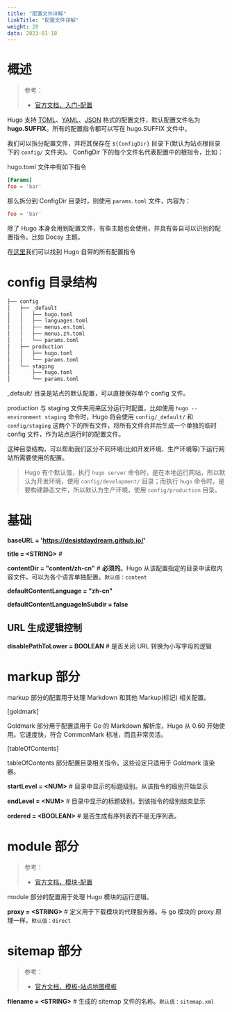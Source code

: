 ```yaml
---
title: "配置文件详解"
linkTitle: "配置文件详解"
weight: 20
data: 2023-01-18
---
```


# 概述
> 参考：
> - [官方文档，入门-配置](https://gohugo.io/getting-started/configuration/)

Hugo 支持 [TOML](/docs/IT学习笔记/2.编程/无法分类的语言/TOML.md)、[YAML](/docs/IT学习笔记/2.编程/无法分类的语言/YAML.md)、[JSON](/docs/IT学习笔记/2.编程/无法分类的语言/JSON.md) 格式的配置文件，默认配置文件名为 **hugo.SUFFIX**。所有的配置指令都可以写在 hugo.SUFFIX 文件中。

我们可以拆分配置文件，并将其保存在 `${ConfigDir}` 目录下(默认为站点根目录下的 `config/` 文件夹)。 ConfigDir 下的每个文件名代表配置中的根指令，比如：

hugo.toml 文件中有如下指令

```toml
[Params]
foo = 'bar'
```

那么拆分到 ConfigDir 目录时，则使用 `params.toml` 文件，内容为：

```toml
foo = 'bar'
```

除了 Hugo 本身会用到配置文件，有些主题也会使用，并具有各自可以识别的配置指令。比如 Docsy 主题。

在[这里](https://gohugo.io/getting-started/configuration/#all-configuration-settings)我们可以找到 Hugo 自带的所有配置指令

# config 目录结构
```bash
├── config
│   ├── _default
│   │   ├── hugo.toml
│   │   ├── languages.toml
│   │   ├── menus.en.toml
│   │   ├── menus.zh.toml
│   │   └── params.toml
│   ├── production
│   │   ├── hugo.toml
│   │   └── params.toml
│   └── staging
│       ├── hugo.toml
│       └── params.toml
```

\_default/ 目录是站点的默认配置，可以直接保存单个 config 文件。

production 与 staging 文件夹用来区分运行时配置，比如使用 `hugo --environment staging` 命令时，Hugo 将会使用 `config/_default/` 和 `config/staging` 这两个下的所有文件，将所有文件合并后生成一个单独的临时 config 文件，作为站点运行时的配置文件。

这种目录结构，可以帮助我们区分不同环境(比如开发环境、生产环境等)下运行网站所需要使用的配置。

> Hugo 有个默认值，执行 `hugo server` 命令时，是在本地运行网站，所以默认为开发环境，使用 `config/development/` 目录；而执行 `hugo` 命令时，是要构建静态文件，所以默认为生产环境，使用 `config/production` 目录。

# 基础

**baseURL = 'https://desistdaydream.github.io/'**

**title = \<STRING>** # 

**contentDir = "content/zh-cn"** # **必须的**。Hugo 从该配置指定的目录中读取内容文件。可以为各个语言单独配置。`默认值：content`

**defaultContentLanguage = "zh-cn"**

**defaultContentLanguageInSubdir = false**

## URL 生成逻辑控制

**disablePathToLower = BOOLEAN** # 是否关闭 URL 转换为小写字母的逻辑

# markup 部分

markup 部分的配置用于处理 Markdown 和其他 Markup(标记) 相关配置。

[goldmark]

Goldmark 部分用于配置适用于 Go 的 Markdown 解析库，Hugo 从 0.60 开始使用。它速度快，符合 CommonMark 标准，而且非常灵活。

[tableOfContents]

tableOfContents 部分配置目录相关指令。这些设定只适用于 Goldmark 渲染器。

**startLevel = \<NUM>** # 目录中显示的标题级别。从该指令的级别开始显示

**endLevel = \<NUM>** # 目录中显示的标题级别。到该指令的级别结束显示

**ordered = \<BOOLEAN>** # 是否生成有序列表而不是无序列表。

# module 部分

> 参考：
> - [官方文档，模块-配置](https://gohugo.io/hugo-modules/configuration/)

module 部分的配置用于处理 Hugo 模块的运行逻辑。

**proxy = \<STRING>** # 定义用于下载模块的代理服务器。与 go 模块的 proxy 原理一样。`默认值：direct`

# sitemap 部分

> 参考：
> - [官方文档，模板-站点地图模板](https://gohugo.io/templates/sitemap-template/)

**filename = \<STRING>** # 生成的 sitemap 文件的名称。`默认值：sitemap.xml`